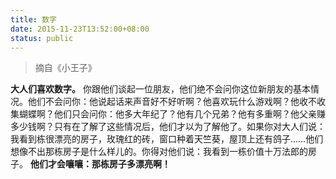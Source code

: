 ```yaml
---
title: 数字
date: 2015-11-23T13:52:00+08:00
status: public
---
```


> 摘自《小王子》

**大人们喜欢数字。**
你跟他们谈起一位朋友，他们绝不会问你这位新朋友的基本情况。他们不会问你：他说起话来声音好不好听啊？他喜欢玩什么游戏啊？他收不收集蝴蝶啊？他们只会问你：他多大年纪了？他有几个兄弟？他有多重啊？他父亲赚多少钱啊？只有在了解了这些情况后，他们才以为了解他了。如果你对大人们说：我看到栋很漂亮的房子，玫瑰红的砖，窗口种着天竺葵，屋顶上还有鸽子……他们想像不出那栋房子是什么样儿的。你得对他们说：我看到一栋价值十万法郎的房子。
**他们才会嚷嚷：那栋房子多漂亮啊！**